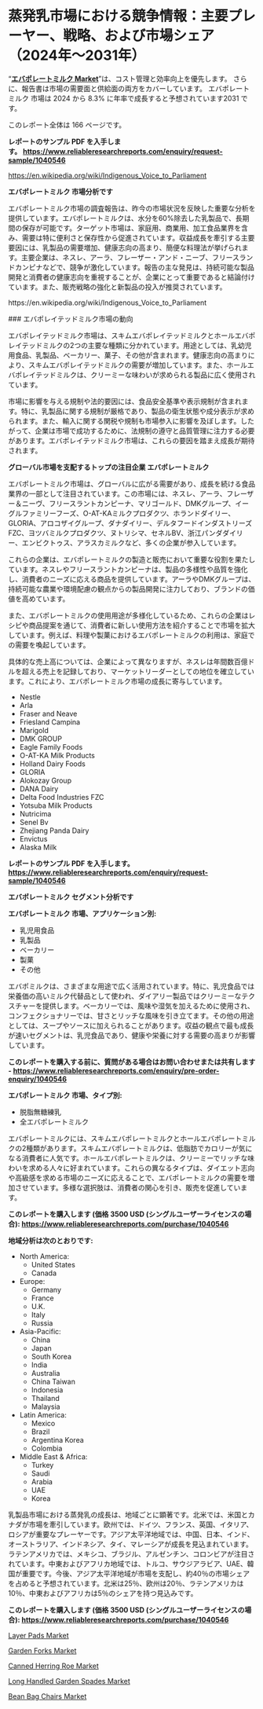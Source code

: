 <p><h1>蒸発乳市場における競争情報：主要プレーヤー、戦略、および市場シェア（2024年～2031年）</h1></p><p>&ldquo;<strong><a href="https://www.reliableresearchreports.com/evaporated-milk-r1040546?utm_campaign=110&utm_medium=9&utm_source=Github&utm_content=ia&utm_term=10102024&utm_id=evaporated-milk">エバポレートミルク Market</a></strong>&rdquo;は、コスト管理と効率向上を優先します。 さらに、報告書は市場の需要面と供給面の両方をカバーしています。 エバポレートミルク 市場は 2024 から 8.3% に年率で成長すると予想されています2031 です。</p>
<p>このレポート全体は 166 ページです。</p>
<p><strong>レポートのサンプル PDF を入手します。&nbsp;<a href="https://www.reliableresearchreports.com/enquiry/request-sample/1040546?utm_campaign=110&utm_medium=9&utm_source=Github&utm_content=ia&utm_term=10102024&utm_id=evaporated-milk">https://www.reliableresearchreports.com/enquiry/request-sample/1040546</a></strong></p>
<p><a href="https://en.wikipedia.org/wiki/Indigenous_Voice_to_Parliament?utm_campaign=110&utm_medium=9&utm_source=Github&utm_content=ia&utm_term=10102024&utm_id=evaporated-milk">https://en.wikipedia.org/wiki/Indigenous_Voice_to_Parliament</a></p>
<p><strong>エバポレートミルク 市場分析です</strong></p>
<p><p>エバポレートミルク市場の調査報告は、昨今の市場状況を反映した重要な分析を提供しています。エバポレートミルクは、水分を60%除去した乳製品で、長期間の保存が可能です。ターゲット市場は、家庭用、商業用、加工食品業界を含み、需要は特に便利さと保存性から促進されています。収益成長を牽引する主要要因には、乳製品の需要増加、健康志向の高まり、簡便な料理法が挙げられます。主要企業は、ネスレ、アーラ、フレーザー・アンド・ニーブ、フリースランドカンピナなどで、競争が激化しています。報告の主な発見は、持続可能な製品開発と消費者の健康志向を重視することが、企業にとって重要であると結論付けています。また、販売戦略の強化と新製品の投入が推奨されています。</p></p>
<p>https://en.wikipedia.org/wiki/Indigenous_Voice_to_Parliament</p>
<p><p>### エバポレイテッドミルク市場の動向</p><p>エバポレイテッドミルク市場は、スキムエバポレイテッドミルクとホールエバポレイテッドミルクの2つの主要な種類に分かれています。用途としては、乳幼児用食品、乳製品、ベーカリー、菓子、その他が含まれます。健康志向の高まりにより、スキムエバポレイテッドミルクの需要が増加しています。また、ホールエバポレイテッドミルクは、クリーミーな味わいが求められる製品に広く使用されています。</p><p>市場に影響を与える規制や法的要因には、食品安全基準や表示規制が含まれます。特に、乳製品に関する規制が厳格であり、製品の衛生状態や成分表示が求められます。また、輸入に関する関税や規制も市場参入に影響を及ぼします。したがって、企業は市場で成功するために、法規制の遵守と品質管理に注力する必要があります。エバポレイテッドミルク市場は、これらの要因を踏まえ成長が期待されます。</p></p>
<p><strong>グローバル市場を支配するトップの注目企業 エバポレートミルク</strong></p>
<p><p>エバポレートミルク市場は、グローバルに広がる需要があり、成長を続ける食品業界の一部として注目されています。この市場には、ネスレ、アーラ、フレーザー＆ニーヴ、フリースラントカンピーナ、マリゴールド、DMKグループ、イーグルファミリーフーズ、O-AT-KAミルクプロダクツ、ホランドダイリー、GLORIA、アロコザイグループ、ダナダイリー、デルタフードインダストリーズFZC、ヨツバミルクプロダクツ、ヌトリシマ、セネルBV、浙江パンダダイリー、エンビクトゥス、アラスカミルクなど、多くの企業が参入しています。</p><p>これらの企業は、エバポレートミルクの製造と販売において重要な役割を果たしています。ネスレやフリースラントカンピーナは、製品の多様性や品質を強化し、消費者のニーズに応える商品を提供しています。アーラやDMKグループは、持続可能な農業や環境配慮の観点からの製品開発に注力しており、ブランドの価値を高めています。</p><p>また、エバポレートミルクの使用用途が多様化しているため、これらの企業はレシピや商品提案を通じて、消費者に新しい使用方法を紹介することで市場を拡大しています。例えば、料理や製菓におけるエバポレートミルクの利用は、家庭での需要を喚起しています。</p><p>具体的な売上高については、企業によって異なりますが、ネスレは年間数百億ドルを超える売上を記録しており、マーケットリーダーとしての地位を確立しています。これにより、エバポレートミルク市場の成長に寄与しています。</p></p>
<p><ul><li>Nestle</li><li>Arla</li><li>Fraser and Neave</li><li>Friesland Campina</li><li>Marigold</li><li>DMK GROUP</li><li>Eagle Family Foods</li><li>O-AT-KA Milk Products</li><li>Holland Dairy Foods</li><li>GLORIA</li><li>Alokozay Group</li><li>DANA Dairy</li><li>Delta Food Industries FZC</li><li>Yotsuba Milk Products</li><li>Nutricima</li><li>Senel Bv</li><li>Zhejiang Panda Dairy</li><li>Envictus</li><li>Alaska Milk</li></ul></p>
<p><strong>レポートのサンプル PDF を入手します。 <a href="https://www.reliableresearchreports.com/enquiry/request-sample/1040546?utm_campaign=110&utm_medium=9&utm_source=Github&utm_content=ia&utm_term=10102024&utm_id=evaporated-milk">https://www.reliableresearchreports.com/enquiry/request-sample/1040546</a></strong></p>
<p><strong>エバポレートミルク セグメント分析です</strong></p>
<p><strong>エバポレートミルク 市場、アプリケーション別:</strong></p>
<p><ul><li>乳児用食品</li><li>乳製品</li><li>ベーカリー</li><li>製菓</li><li>その他</li></ul></p>
<p><p>エバポミルクは、さまざまな用途で広く活用されています。特に、乳児食品では栄養価の高いミルク代替品として使われ、ダイアリー製品ではクリーミーなテクスチャーを提供します。ベーカリーでは、風味や湿気を加えるために使用され、コンフェクショナリーでは、甘さとリッチな風味を引き立てます。その他の用途としては、スープやソースに加えられることがあります。収益の観点で最も成長が速いセグメントは、乳児食品であり、健康や栄養に対する需要の高まりが影響しています。</p></p>
<p><strong>このレポートを購入する前に、質問がある場合はお問い合わせまたは共有します - <a href="https://www.reliableresearchreports.com/enquiry/pre-order-enquiry/1040546?utm_campaign=110&utm_medium=9&utm_source=Github&utm_content=ia&utm_term=10102024&utm_id=evaporated-milk">https://www.reliableresearchreports.com/enquiry/pre-order-enquiry/1040546</a></strong></p>
<p><strong>エバポレートミルク 市場、タイプ別:</strong></p>
<p><ul><li>脱脂無糖練乳</li><li>全エバポレートミルク</li></ul></p>
<p><p>エバポレートミルクには、スキムエバポレートミルクとホールエバポレートミルクの2種類があります。スキムエバポレートミルクは、低脂肪でカロリーが気になる消費者に人気です。ホールエバポレートミルクは、クリーミーでリッチな味わいを求める人々に好まれています。これらの異なるタイプは、ダイエット志向や高級感を求める市場のニーズに応えることで、エバポレートミルクの需要を増加させています。多様な選択肢は、消費者の関心を引き、販売を促進しています。</p></p>
<p><strong>このレポートを購入します (価格 3500 USD (シングルユーザーライセンスの場合): <a href="https://www.reliableresearchreports.com/purchase/1040546?utm_campaign=110&utm_medium=9&utm_source=Github&utm_content=ia&utm_term=10102024&utm_id=evaporated-milk">https://www.reliableresearchreports.com/purchase/1040546</a></strong></p>
<p><strong>地域分析は次のとおりです:</strong></p>
<p><ul>
    <li>
        North America:
        <ul>
            <li>United States</li>
            <li>Canada</li>
        </ul>
    </li>
    <li>
        Europe:
        <ul>
            <li>Germany</li>
            <li>France</li>
            <li>U.K.</li>
            <li>Italy</li>
            <li>Russia</li>
        </ul>
    </li>
    <li>
        Asia-Pacific:
        <ul>
            <li>China</li>
            <li>Japan</li>
            <li>South Korea</li>
            <li>India</li>
            <li>Australia</li>
            <li>China Taiwan</li>
            <li>Indonesia</li>
            <li>Thailand</li>
            <li>Malaysia</li>
        </ul>
    </li>
    <li>
        Latin America:
        <ul>
            <li>Mexico</li>
            <li>Brazil</li>
            <li>Argentina Korea</li>
            <li>Colombia</li>
        </ul>
    </li>
    <li>
        Middle East & Africa:
        <ul>
            <li>Turkey</li>
            <li>Saudi</li>
            <li>Arabia</li>
            <li>UAE</li>
            <li>Korea</li>
        </ul>
    </li>
    </ul></p>
<p><p>乳製品市場における蒸発乳の成長は、地域ごとに顕著です。北米では、米国とカナダが市場を牽引しています。欧州では、ドイツ、フランス、英国、イタリア、ロシアが重要なプレーヤーです。アジア太平洋地域では、中国、日本、インド、オーストラリア、インドネシア、タイ、マレーシアが成長を見込まれています。ラテンアメリカでは、メキシコ、ブラジル、アルゼンチン、コロンビアが注目されています。中東およびアフリカ地域では、トルコ、サウジアラビア、UAE、韓国が重要です。今後、アジア太平洋地域が市場を支配し、約40％の市場シェアを占めると予想されています。北米は25％、欧州は20％、ラテンアメリカは10％、中東およびアフリカは5％のシェアを持つ見込みです。</p></p>
<p><strong>このレポートを購入します (価格 3500 USD (シングルユーザーライセンスの場合): <a href="https://www.reliableresearchreports.com/purchase/1040546?utm_campaign=110&utm_medium=9&utm_source=Github&utm_content=ia&utm_term=10102024&utm_id=evaporated-milk">https://www.reliableresearchreports.com/purchase/1040546</a></strong></p>
<p><p><a href="https://www.linkedin.com/pulse/layer-pads-industry-analysis-report-its-market-size-share-1arlf?utm_campaign=110&utm_medium=9&utm_source=Github&utm_content=ia&utm_term=10102024&utm_id=evaporated-milk">Layer Pads Market</a></p><p><a href="https://github.com/Rekhakhatun65/Market-Research-Report-List-1/blob/main/garden-forks-market.md?utm_campaign=110&utm_medium=9&utm_source=Github&utm_content=ia&utm_term=10102024&utm_id=evaporated-milk">Garden Forks Market</a></p><p><a href="https://issuu.com/reportprime-2/docs/canned-herring-roe-market-size-2030_2d998c57b0306d?utm_campaign=110&utm_medium=9&utm_source=Github&utm_content=ia&utm_term=10102024&utm_id=evaporated-milk">Canned Herring Roe Market</a></p><p><a href="https://github.com/HeatherFernandez476/Market-Research-Report-List-1/blob/main/long-handled-garden-spades-market.md?utm_campaign=110&utm_medium=9&utm_source=Github&utm_content=ia&utm_term=10102024&utm_id=evaporated-milk">Long Handled Garden Spades Market</a></p><p><a href="https://www.linkedin.com/pulse/global-bean-bag-chairs-market-trends-analysis-future-growth-ozmve?utm_campaign=110&utm_medium=9&utm_source=Github&utm_content=ia&utm_term=10102024&utm_id=evaporated-milk">Bean Bag Chairs Market</a></p></p>